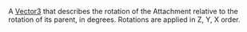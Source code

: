 A [Vector3](https://developer.roblox.com/api-reference/datatype/Vector3 "Vector3") that describes the rotation of the Attachment relative to the rotation of its parent, in degrees. Rotations are applied in Z, Y, X order.